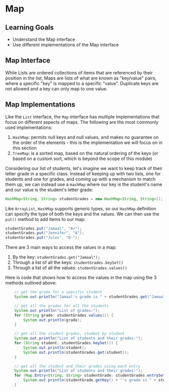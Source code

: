 # Map

## Learning Goals

- Understand the Map interface
- Use different implementations of the Map interface

## Map Interface

While Lists are ordered collections of items that are referenced by their
position in the list, Maps are lists of what are known as "key/value" pairs,
where a specific "key" is mapped to a specific "value". Duplicate keys are not
allowed and a key can only map to one value.

## Map Implementations

Like the `List` interface, the `Map` interface has multiple implementations that
focus on different aspects of maps. The following are the most commonly used
implementations:

1. `HashMap`: permits null keys and null values, and makes no guarantee on the
   order of the elements - this is the implementation we will focus on in this
   section
2. `TreeMap`: is a sorted map, based on the natural ordering of the keys (or
   based on a custom sort, which is beyond the scope of this module)

Considering our list of students, let's imagine we want to keep track of their
letter grade in a specific class. Instead of keeping up with two lists, one for
students and one for grades, and coming up with a mechanism to match them up, we
can instead use a `HashMap` where our key is the student's name and our value is
the student's letter grade:

```java
HashMap<String, String> studentGrades = new HashMap<String, String>();
```

Like `ArrayList`, `HashMap` supports generic types, so our `HashMap` definition
can specify the type of both the keys and the values. We can then use the
`put()` method to add items to our map:

```java
studentGrades.put("Jamaal", "A+");
studentGrades.put("Jennifer", "A");
studentGrades.put("Jules", "B-");
```

There are 3 main ways to access the values in a map:

1. By the key: `studentGrades.get("Jamaal");`
2. Through a list of all the keys: `studentGrades.keySet()`
3. Through a list of all the values: `studentGrades.values()`

Here is code that shows how to access the values in the map using the 3 methods
outlined above:

```java
    // get the grade for a specific student
    System.out.println("Jamaal's grade is " + studentGrades.get("Jamaal"));

    // get all the grades for all the students
    System.out.println("List of grades:");
    for (String grade: studentGrades.values()) {
        System.out.println(grade);
    }

    // get all the student grades, student by student
    System.out.println("List of students and their grades:");
    for (String student: studentGrades.keySet()) {
        System.out.println(student);
        System.out.println(studentGrades.get(student));
    }

    // get all the student and their grades using each entry
    System.out.println("List of students and their grades:");
    for (Map.Entry<String, String> studentGrade: studentGrades.entrySet()) {
        System.out.println(studentGrade.getKey() + "'s grade is " + studentGrade.getValue());
    }
```
